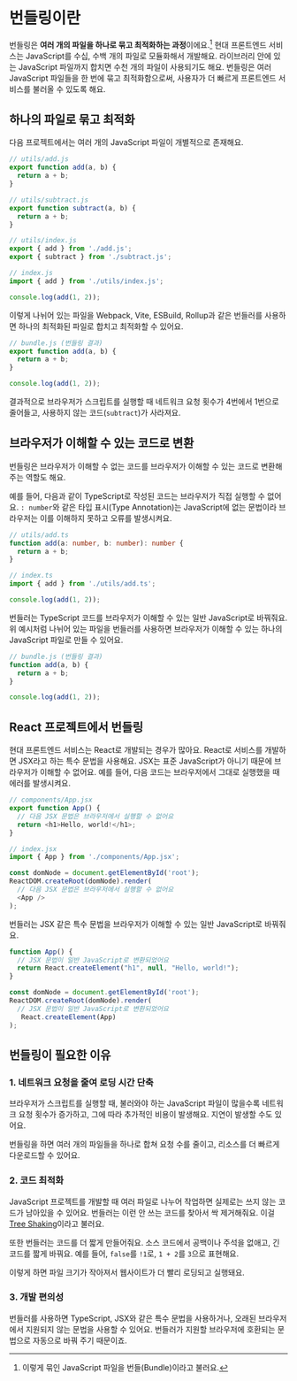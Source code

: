 # 번들링이란

번들링은 **여러 개의 파일을 하나로 묶고 최적화하는 과정**이에요.[^1] 현대 프론트엔드 서비스는 JavaScript를 수십, 수백 개의 파일로 모듈화해서 개발해요. 라이브러리 안에 있는 JavaScript 파일까지 합치면 수천 개의 파일이 사용되기도 해요. 번들링은 여러 JavaScript 파일들을 한 번에 묶고 최적화함으로써, 사용자가 더 빠르게 프론트엔드 서비스를 불러올 수 있도록 해요. 

[^1]: 이렇게 묶인 JavaScript 파일을 번들(Bundle)이라고 불러요.

## 하나의 파일로 묶고 최적화

다음 프로젝트에서는 여러 개의 JavaScript 파일이 개별적으로 존재해요.

```javascript
// utils/add.js
export function add(a, b) {
  return a + b;
}
```

```javascript
// utils/subtract.js
export function subtract(a, b) {
  return a + b;
}
```

```javascript
// utils/index.js
export { add } from './add.js';
export { subtract } from './subtract.js';
```

```javascript
// index.js
import { add } from './utils/index.js';

console.log(add(1, 2));
```

이렇게 나뉘어 있는 파일을 Webpack, Vite, ESBuild, Rollup과 같은 번들러를 사용하면 하나의 최적화된 파일로 합치고 최적화할 수 있어요.

```javascript
// bundle.js (번들링 결과)
export function add(a, b) {
  return a + b;
}

console.log(add(1, 2));
```

결과적으로 브라우저가 스크립트를 실행할 때 네트워크 요청 횟수가 4번에서 1번으로 줄어들고, 사용하지 않는 코드(`subtract`)가 사라져요.

## 브라우저가 이해할 수 있는 코드로 변환

번들링은 브라우저가 이해할 수 없는 코드를 브라우저가 이해할 수 있는 코드로 변환해주는 역할도 해요.

예를 들어, 다음과 같이 TypeScript로 작성된 코드는 브라우저가 직접 실행할 수 없어요. `: number`와 같은 타입 표시(Type Annotation)는 JavaScript에 없는 문법이라 브라우저는 이를 이해하지 못하고 오류를 발생시켜요.

```typescript
// utils/add.ts
function add(a: number, b: number): number {
  return a + b;
}
```

```typescript
// index.ts
import { add } from './utils/add.ts';

console.log(add(1, 2));
```

번들러는 TypeScript 코드를 브라우저가 이해할 수 있는 일반 JavaScript로 바꿔줘요. 
위 예시처럼 나뉘어 있는 파일을 번들러를 사용하면 브라우저가 이해할 수 있는 하나의 JavaScript 파일로 만들 수 있어요.

```javascript
// bundle.js (번들링 결과)
function add(a, b) {
  return a + b;
}

console.log(add(1, 2));
```

## React 프로젝트에서 번들링

현대 프론트엔드 서비스는 React로 개발되는 경우가 많아요. React로 서비스를 개발하면 JSX라고 하는 특수 문법을 사용해요. 
JSX는 표준 JavaScript가 아니기 때문에 브라우저가 이해할 수 없어요. 예를 들어, 다음 코드는 브라우저에서 그대로 실행했을 때 에러를 발생시켜요.

```javascript
// components/App.jsx
export function App() {
  // 다음 JSX 문법은 브라우저에서 실행할 수 없어요
  return <h1>Hello, world!</h1>;
}
```

```javascript
// index.jsx
import { App } from './components/App.jsx';

const domNode = document.getElementById('root');
ReactDOM.createRoot(domNode).render(
  // 다음 JSX 문법은 브라우저에서 실행할 수 없어요
  <App />
);
```

번들러는 JSX 같은 특수 문법을 브라우저가 이해할 수 있는 일반 JavaScript로 바꿔줘요.

```javascript
function App() {
  // JSX 문법이 일반 JavaScript로 변환되었어요
  return React.createElement("h1", null, "Hello, world!");
}

const domNode = document.getElementById('root');
ReactDOM.createRoot(domNode).render(
  // JSX 문법이 일반 JavaScript로 변환되었어요
   React.createElement(App)
);
```

## 번들링이 필요한 이유

### 1. 네트워크 요청을 줄여 로딩 시간 단축

브라우저가 스크립트를 실행할 때, 불러와야 하는 JavaScript 파일이 많을수록 네트워크 요청 횟수가 증가하고, 그에 따라 추가적인 비용이 발생해요. 지연이 발생할 수도 있어요.

번들링을 하면 여러 개의 파일들을 하나로 합쳐 요청 수를 줄이고, 리소스를 더 빠르게 다운로드할 수 있어요.

### 2. 코드 최적화

JavaScript 프로젝트를 개발할 때 여러 파일로 나누어 작업하면 실제로는 쓰지 않는 코드가 남아있을 수 있어요. 
번들러는 이런 안 쓰는 코드를 찾아서 싹 제거해줘요. 이걸 [Tree Shaking](./optimization/tree-shaking.md)이라고 불러요.

또한 번들러는 코드를 더 짧게 만들어줘요. 소스 코드에서 공백이나 주석을 없애고, 긴 코드를 짧게 바꿔요. 예를 들어, `false`를 `!1`로, `1 + 2`를 `3`으로 표현해요.

이렇게 하면 파일 크기가 작아져서 웹사이트가 더 빨리 로딩되고 실행돼요.

### 3. 개발 편의성

번들러를 사용하면 TypeScript, JSX와 같은 특수 문법을 사용하거나, 오래된 브라우저에서 지원되지 않는 문법을 사용할 수 있어요. 번들러가 지원할 브라우저에 호환되는 문법으로 자동으로 바꿔 주기 때문이죠.
